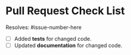 # Pull Request Check List

Resolves: #issue-number-here

- [ ] Added **tests** for changed code.
- [ ] Updated **documentation** for changed code.
